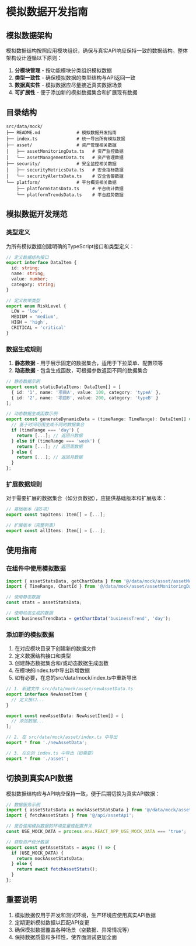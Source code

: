# 模拟数据开发指南

## 模拟数据架构

模拟数据结构按照应用模块组织，确保与真实API响应保持一致的数据结构。整体架构设计遵循以下原则：

1. **分模块管理** - 按功能模块分类组织模拟数据
2. **类型一致性** - 确保模拟数据的类型结构与API返回一致
3. **数据真实性** - 模拟数据应尽量接近真实数据场景
4. **可扩展性** - 便于添加新的模拟数据集合和扩展现有数据

## 目录结构

```
src/data/mock/
├── README.md              # 模拟数据开发指南
├── index.ts               # 统一导出所有模拟数据
├── asset/                 # 资产管理相关数据
│   ├── assetMonitoringData.ts   # 资产监控数据
│   └── assetManagementData.ts   # 资产管理数据
├── security/              # 安全监控相关数据
│   ├── securityMetricsData.ts   # 安全指标数据
│   └── securityAlertsData.ts    # 安全告警数据
└── platform/              # 平台概览相关数据
    ├── platformStatsData.ts     # 平台统计数据
    └── platformTrendsData.ts    # 平台趋势数据
```

## 模拟数据开发规范

### 类型定义

为所有模拟数据创建明确的TypeScript接口和类型定义：

```typescript
// 定义数据结构接口
export interface DataItem {
  id: string;
  name: string;
  value: number;
  category: string;
}

// 定义枚举类型
export enum RiskLevel {
  LOW = 'low',
  MEDIUM = 'medium',
  HIGH = 'high',
  CRITICAL = 'critical'
}
```

### 数据生成规则

1. **静态数据** - 用于展示固定的数据集合，适用于下拉菜单、配置项等
2. **动态数据** - 包含生成函数，可根据参数返回不同的数据集合
   
```typescript
// 静态数据示例
export const staticDataItems: DataItem[] = [
  { id: '1', name: '项目A', value: 100, category: 'typeA' },
  { id: '2', name: '项目B', value: 200, category: 'typeB' }
];

// 动态数据生成函数示例
export const generateDynamicData = (timeRange: TimeRange): DataItem[] => {
  // 基于时间范围生成不同的数据集合
  if (timeRange === 'day') {
    return [...]; // 返回日数据
  } else if (timeRange === 'week') {
    return [...]; // 返回周数据
  } else {
    return [...]; // 返回月数据
  }
};
```

### 扩展数据规则

对于需要扩展的数据集合（如分页数据），应提供基础版本和扩展版本：

```typescript
// 基础版本（前5项）
export const topItems: Item[] = [...];

// 扩展版本（完整列表）
export const allItems: Item[] = [...];
```

## 使用指南

### 在组件中使用模拟数据

```typescript
import { assetStatsData, getChartData } from '@/data/mock/asset/assetMonitoringData';
import { TimeRange, ChartId } from '@/data/mock/asset/assetMonitoringData';

// 使用静态数据
const stats = assetStatsData;

// 使用动态生成的数据
const businessTrendData = getChartData('businessTrend', 'day');
```

### 添加新的模拟数据

1. 在对应模块目录下创建新的数据文件
2. 定义数据结构接口和类型
3. 创建静态数据集合和/或动态数据生成函数
4. 在模块的index.ts中导出新增数据
5. 如有必要，在总的src/data/mock/index.ts中重新导出

```typescript
// 1. 新建文件 src/data/mock/asset/newAssetData.ts
export interface NewAssetItem {
  // 定义接口...
}

export const newAssetData: NewAssetItem[] = [
  // 添加数据...
];

// 2. 在 src/data/mock/asset/index.ts 中导出
export * from './newAssetData';

// 3. 在总的 index.ts 中导出（如需要）
export * from './asset';
```

## 切换到真实API数据

模拟数据结构应与API响应保持一致，便于后期切换为真实API数据：

```typescript
// 数据服务示例
import { assetStatsData as mockAssetStatsData } from '@/data/mock/asset/assetMonitoringData';
import { fetchAssetStats } from '@/api/assetApi';

// 是否使用模拟数据的环境变量或配置开关
const USE_MOCK_DATA = process.env.REACT_APP_USE_MOCK_DATA === 'true';

// 获取资产统计数据
export const getAssetStats = async () => {
  if (USE_MOCK_DATA) {
    return mockAssetStatsData;
  } else {
    return await fetchAssetStats();
  }
};
```

## 重要说明

1. 模拟数据仅用于开发和测试环境，生产环境应使用真实API数据
2. 定期更新模拟数据以匹配API变更
3. 确保模拟数据覆盖各种场景（空数据、异常情况等）
4. 保持数据质量和多样性，使界面测试更加全面 